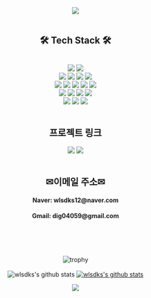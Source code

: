 

<div align=center> 
  <img src="https://capsule-render.vercel.app/api?type=wave&color=F5ECCE&height=300&width=1000&section=header&text=Jinan's%20Profile&fontSize=90" />
  <br><br>
  
  <h2 align="center"><b>🛠 Tech Stack 🛠</b></h2>
</br>
  <img src="https://img.shields.io/badge/java-007396?style=for-the-badge&logo=java&logoColor=white"> 
  <img src="https://img.shields.io/badge/python-3776AB?style=for-the-badge&logo=python&logoColor=white"> 
  <br>
  
  <img src="https://img.shields.io/badge/html5-E34F26?style=for-the-badge&logo=html5&logoColor=white"> 
  <img src="https://img.shields.io/badge/css-1572B6?style=for-the-badge&logo=css3&logoColor=white"> 
  <img src="https://img.shields.io/badge/javascript-F7DF1E?style=for-the-badge&logo=javascript&logoColor=black"> 
  <img src="https://img.shields.io/badge/jquery-0769AD?style=for-the-badge&logo=jquery&logoColor=white">
  <br>
  
  <img src="https://img.shields.io/badge/mysql-4479A1?style=for-the-badge&logo=mysql&logoColor=white"> 
  <img src="https://img.shields.io/badge/mongoDB-47A248?style=for-the-badge&logo=MongoDB&logoColor=white">
  <img src="https://img.shields.io/badge/react-61DAFB?style=for-the-badge&logo=react&logoColor=black"> 
  <img src="https://img.shields.io/badge/vue.js-4FC08D?style=for-the-badge&logo=vue.js&logoColor=white"> 
  <img src="https://img.shields.io/badge/node.js-339933?style=for-the-badge&logo=Node.js&logoColor=white">
  <br>
  
  <img src="https://img.shields.io/badge/spring-6DB33F?style=for-the-badge&logo=spring&logoColor=white"> 
  <img src="https://img.shields.io/badge/springboot-6DB33F?style=for-the-badge&logo=springboot&logoColor=white"> 
  <img src="https://img.shields.io/badge/amazonaws-232F3E?style=for-the-badge&logo=amazonaws&logoColor=white"> 
  <img src="https://img.shields.io/badge/apache tomcat-F8DC75?style=for-the-badge&logo=apachetomcat&logoColor=white">
  <br>

  
  <img src="https://img.shields.io/badge/github-181717?style=for-the-badge&logo=github&logoColor=white">
  <img src="https://img.shields.io/badge/git-F05032?style=for-the-badge&logo=git&logoColor=white">
  <img src="https://img.shields.io/badge/fontawesome-339AF0?style=for-the-badge&logo=fontawesome&logoColor=white">
  <br><br>
  
  <h2> 프로젝트 링크</h2>
  <a href="http://115.85.181.88:8080/" target="_blank"><img src="https://img.shields.io/badge/지능형중고장터 BaNaDa-61DAFB?style=for-the-badge&logo=BaNaDa&logoColor=white"/></a>
  <a href="https://wlsdks.github.io/Team_Project__KIRRIKKIRI/" target="_blank"><img src="https://img.shields.io/badge/MBTI커뮤니티: KIRRIKKIRI -1572B6?style=for-the-badge&logo=BaNaDa&logoColor=white"/></a>
<br><br>

  <h2> ✉이메일 주소✉ </h2>
  <h4>Naver: wlsdks12@naver.com</h4>
  <h4>Gmail: dig04059@gmail.com</h4>
  <br><br><br>
  
  
![trophy](https://github-profile-trophy.vercel.app/?username=wlsdks)<br><br>
![wlsdks's github stats](https://github-readme-stats.vercel.app/api?username=wlsdks&show_icons=true)
[![wlsdks's github stats](https://github-readme-stats.vercel.app/api/top-langs/?username=wlsdks&show_icons=true&hide_border=true&title_color=004386&icon_color=004386&layout=compact)](https://github.com/wlsdks)<br>

<a href="https://hits.seeyoufarm.com"><img src="https://hits.seeyoufarm.com/api/count/incr/badge.svg?url=https%3A%2F%2Fgithub.com%2Fwlsdks%2Fhit-counter&count_bg=%23BDC6C5&title_bg=%23868080&icon=airplayvideo.svg&icon_color=%23FDEDED&title=%EC%A1%B0%ED%9A%8C%EC%88%98&edge_flat=false"/></a>
  
</div>

